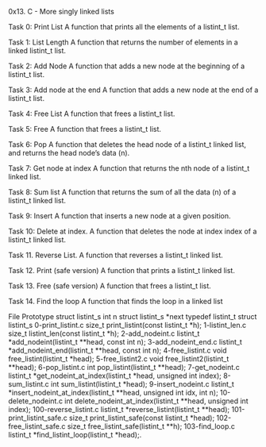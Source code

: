 0x13. C - More singly linked lists

Task 0: Print List
A function that prints all the elements of a listint_t list.

Task 1: List Length
A function that returns the number of elements in a linked listint_t list.

Task 2: Add Node
A function that adds a new node at the beginning of a listint_t list.

Task 3:  Add node at the end 
A function that adds a new node at the end of a listint_t list.

Task 4: Free List
A function that frees a listint_t list.

Task 5: Free
A function that frees a listint_t list.

Task 6: Pop
A function that deletes the head node of a listint_t linked list, and returns the head node’s data (n).

Task 7: Get node at index
A function that returns the nth node of a listint_t linked list.

Task 8: Sum list
A function that returns the sum of all the data (n) of a listint_t linked list.

Task 9: Insert
A function that inserts a new node at a given position.

Task 10: Delete at index.
A function that deletes the node at index index of a listint_t linked list.

Task 11. Reverse List.
A function that reverses a listint_t linked list.

Task 12. Print (safe version) 
A function that prints a listint_t linked list.

Task 13. Free (safe version) 
A function that frees a listint_t list.

Task 14. Find the loop
A function that finds the loop in a linked list

File Prototype struct listint_s int n struct listint_s *next typedef listint_t struct listint_s 0-print_listint.c size_t print_listint(const listint_t *h); 1-listint_len.c size_t listint_len(const listint_t *h); 2-add_nodeint.c listint_t *add_nodeint(listint_t **head, const int n); 3-add_nodeint_end.c listint_t *add_nodeint_end(listint_t **head, const int n); 4-free_listint.c void free_listint(listint_t *head); 5-free_listint2.c void free_listint2(listint_t **head); 6-pop_listint.c int pop_listint(listint_t **head); 7-get_nodeint.c listint_t *get_nodeint_at_index(listint_t *head, unsigned int index); 8-sum_listint.c int sum_listint(listint_t *head); 9-insert_nodeint.c listint_t *insert_nodeint_at_index(listint_t **head, unsigned int idx, int n); 10-delete_nodeint.c int delete_nodeint_at_index(listint_t **head, unsigned int index); 100-reverse_listint.c listint_t *reverse_listint(listint_t **head); 101-print_listint_safe.c size_t print_listint_safe(const listint_t *head); 102-free_listint_safe.c size_t free_listint_safe(listint_t **h); 103-find_loop.c listint_t *find_listint_loop(listint_t *head);.
